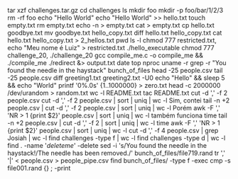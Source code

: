 tar xzf challenges.tar.gz
cd challenges
ls
mkdir foo
mkdir -p foo/bar/1/2/3
rm -rf foo
echo "Hello World"
echo "Hello World" >> hello.txt
touch empty.txt
rm empty.txt
echo -n > empty.txt
cat > empty.txt
cp hello.txt goodbye.txt
mv goodbye.txt hello_copy.txt
diff hello.txt hello_copy.txt
cat hello.txt hello_copy.txt > 2_hellos.txt
pwd
ls -l
chmod 777 restricted.txt, echo "Meu nome é Luiz" > restricted.txt
./hello_executable
chmod 777 challenge_20, ./challenge_20
gcc compile_me.c -o compile_me && ./compile_me
./redirect &> output.txt
date
top
nproc
uname -r
grep -r "You found the needle in the haystack" bunch_of_files
head -25 people.csv
tail -25 people.csv
diff greeting1.txt greeting2.txt -U0
echo "Hello" && sleep 5 && echo "World"
printf '0%.0s' {1..1000000} > zero.txt
head -c 2000000 /dev/urandom > random.txt
wc -l README.txt
tac README.txt
cut -d ',' -f 2 people.csv
cut -d ',' -f 2 people.csv | sort | uniq | wc -l
Sim, contei
tail -n +2 people.csv | cut -d ',' -f 2 people.csv | sort | uniq | wc -l Porém awk -F ',' 'NR > 1 {print $2}' people.csv | sort | uniq | wc -l também funciona
time tail -n +2 people.csv | cut -d ',' -f 2 | sort | uniq | wc -l
time awk -F ',' 'NR > 1 {print $2}' people.csv | sort | uniq | wc -l
cut -d ',' -f 4 people.csv | grep Josiah | wc -l
find challenges -type f | wc -l
find challenges -type d | wc -l
find . -name '*deleteme*' -delete
sed -i 's/You found the needle in the haystack!/The needle has been removed./' bunch_of_files/file719.rand
tr ',' '|' < people.csv > people_pipe.csv
find bunch_of_files/ -type f -exec cmp -s file001.rand {} \; -print